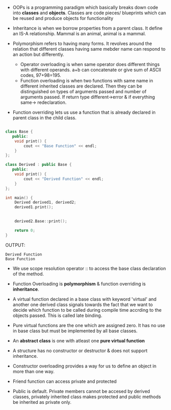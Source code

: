 - OOPs is a programming paradigm which basically breaks down code into **classes** and **objects**. 
  Classes are code pieces/ blueprints which can be reused and produce objects for functionality
  
- Inheritance is when we borrow properties from a parent class. It define an IS-A relationship. Mammal is an animal, animal is a mammal. 

- Polymorphism refers to having many forms. It revolves around the relation that different classes having same mebder name can respond to an action but differently.

    - Operator overloading is when same operator does different things with different operands. a+b can concatenate or give sum of ASCII codes, 97+98=195.
    - Function overloading is when two functions with same name in different inherited classes are declared.
      Then they can be distinguished on types of arguments passed and number of arguments passed. If return type different->error & if everything same-> redeclaration.
- Function overriding lets us use a function that is already declared in parent class in the child class. 
```cpp

class Base {
   public:
    void print() {
        cout << "Base Function" << endl;
    }
};

class Derived : public Base {
   public:
    void print() {
        cout << "Derived Function" << endl;
    }
};

int main() {
    Derived derived1, derived2;
    derived1.print();

    
    derived2.Base::print();

    return 0;
}
```

OUTPUT:
```
Derived Function
Base Function
```


- We use scope resolution operator :: to access the base class declaration of the method.

- Function Overloading is **polymorphism** & function overriding is **inheritance**.

- A virtual function declared in a base class with keyword 'virtual' and another one derived class signals towards the fact 
that we want to decide which function to be called during compile time accrding to the objects passed. This is called late binding. 

- Pure virtual functions are the one which are assigned zero. It has no use in base class but must be implemented by all base classes.

- An **abstract class** is one with atleast one **pure virtual function**

- A structure has no constructor or destructor & does not support inheritance.

- Constructor overloading provides a way for us to define an object in more than one way.

- Friend function can access private and protected 

- Public is default. Private members cannot be accesed by derived classes, privately inherited class makes protected and public methods be inherited as private only. 
